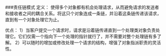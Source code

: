 ###责任链模式
定义：
    使得多个对象都有机会处理请求，从而避免请求的发送者和接收者之间的耦合关系。将这只个对象连成一条链，并沿着这条链传递该请求，直到有一个对象处理它为止。
    
优点：
    1）当客户提交一个请求时，请求是沿着链传递直到一个处理类对象负责处理它。它们仅需一个指向下一个处理的指针就行了，并不需要对整个处理链有多了解。
    2）可以随时的增加或修改处理一个请求的结构，增强了对象指派职责的灵活性。